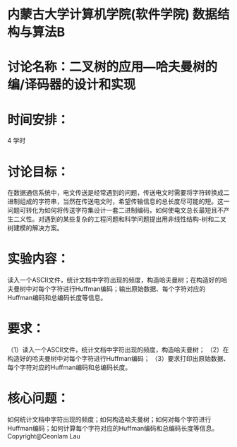 # 内蒙古大学计算机学院(软件学院) 数据结构与算法B
# 讨论名称：二叉树的应用—哈夫曼树的编/译码器的设计和实现	
# 时间安排： 
  4  学时
# 讨论目标：
  在数据通信系统中，电文传送是经常遇到的问题，传送电文时需要将字符转换成二进制组成的字符串，当然在传送电文时，希望传输信息的总长度尽可能的短。这一问题可转化为如何将传送字符集设计一套二进制编码，如何使电文总长最短且不产生二义性。对遇到的某些复杂的工程问题和科学问题提出用非线性结构-树和二叉树建模的解决方案。
# 实验内容：
  读入一个ASCII文件，统计文档中字符出现的频度，构造哈夫曼树；在构造好的哈夫曼树中对每个字符进行Huffman编码；输出原始数据、每个字符对应的Huffman编码和总编码长度等信息。
# 要求：
（1）读入一个ASCII文件，统计文档中字符出现的频度，构造哈夫曼树；
（2）在构造好的哈夫曼树中对每个字符进行Huffman编码；
（3）要求打印出原始数据、每个字符对应的Huffman编码和总编码长度。
# 核心问题：
  如何统计文档中字符出现的频度；如何构造哈夫曼树；如何对每个字符进行Huffman编码；如何计算每个字符对应的Huffman编码和总编码长度等信息。
Copyright@Ceonlam Lau
